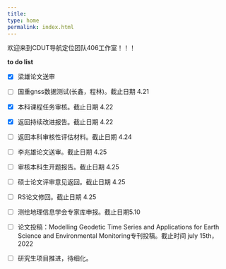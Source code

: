 ```yaml
---
title: 
type: home
permalink: index.html
---
```

欢迎来到CDUT导航定位团队406工作室！！！


**to do list** 
- [x] 梁雄论文送审
- [ ] 国重gnss数据测试(长鑫，程林)。截止日期 4.21
- [x] 本科课程任务审核。截止日期 4.22
- [x] 返回持续改进报告。截止日期 4.22
- [ ] 返回本科审核性评估材料。截止日期 4.24
- [ ] 李兆雄论文送审。截止日期 4.25
- [ ] 审核本科生开题报告。截止日期 4.25
- [ ] 硕士论文评审意见返回。截止日期 4.25
- [ ] RS论文修回。截止日期 4.25
- [ ] 测绘地理信息学会专家库申报。截止日期5.10
- [ ] 论文投稿：Modelling Geodetic Time Series and Applications for Earth Science and Environmental Monitoring专刊投稿。截止时间 july 15th，2022
- [ ] 研究生项目推进，待细化。

